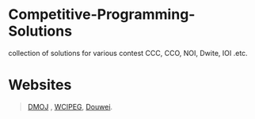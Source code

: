 # Competitive-Programming-Solutions
  collection of solutions for various contest CCC, CCO, NOI, Dwite, IOI .etc.  
  
  # Websites  
  >[DMOJ](https://dmoj.ca/) , [WCIPEG](https://wcipeg.com/main), [Douwei](http://159.203.38.243/JudgeOnline/).  


